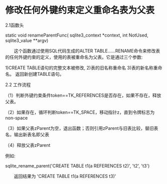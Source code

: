# 修改任何外键约束定义重命名表为父表
2.1函数头

static void renameParentFunc( sqlite3_context *context, int NotUsed, sqlite3_value **argv)

&nbsp;&nbsp;&nbsp;&nbsp;&nbsp;&nbsp;&nbsp;这个函数通过使用SQL代码生成的ALTER TABLE……RENAME命令来修改表的任何外键约束的定义，使用的表被重命名为父表。它是通过三个参数:

1)CREATE TABLE语句的完整文本被修改,
2)表的旧名称重命名
3)表的新名称重命名。
返回新创建TABLE语句。

2.2 工作流程

（1）判断外键约束条件token==TK_REFERENCES是否存在，如果不存在，释放父表。

（2）如果存在，循环判断token==TK_SPACE，移动指针z，直到令牌标志为non-space

（3）如果父表zParent为空，退出函数；否则引用zParent与旧表比较，替旧表名，输出新表名即父表

（4）释放父表zParent

例如:

sqlite_rename_parent('CREATE TABLE t1(a REFERENCES t2)', 't2', 't3')

&nbsp;&nbsp;&nbsp;&nbsp;&nbsp;&nbsp;&nbsp;返回结果为 'CREATE TABLE t1(a REFERENCES t3)'
